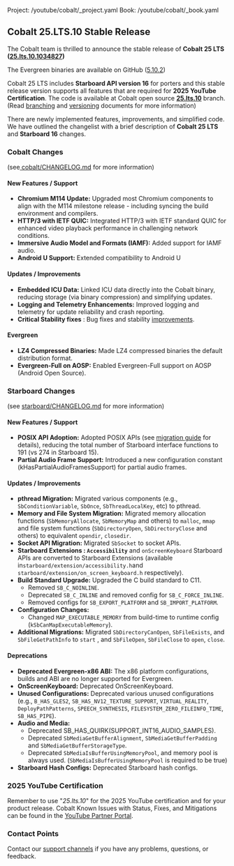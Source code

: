 Project: /youtube/cobalt/_project.yaml
Book: /youtube/cobalt/_book.yaml

## Cobalt 25.LTS.10 Stable Release

The Cobalt team is thrilled to announce the stable release of **Cobalt 25 LTS
([25.lts.10.1034827](https://github.com/youtube/cobalt/tree/25.lts.10))**

The Evergreen binaries are available on GitHub
([5.10.2](https://github.com/youtube/cobalt/releases/tag/25.lts.10))

Cobalt 25 LTS includes **Starboard API version 16** for porters and this stable
release version supports all features that are required for **2025 YouTube
Certification**. The code is available at Cobalt open source
**[25.lts.10](https://github.com/youtube/cobalt/tree/25.lts.10)** branch.
(Read
[branching](https://github.com/youtube/cobalt/blob/25.lts.10/cobalt/site/docs/gen/cobalt/doc/branching.md)
and
[versioning](https://github.com/youtube/cobalt/blob/25.lts.10/cobalt/site/docs/gen/cobalt/doc/versioning.md)
documents for more information)

There are newly implemented features, improvements, and simplified code. We have
outlined the changelist with a brief description of **Cobalt 25 LTS** and
**Starboard 16** changes.

### Cobalt Changes

(see[
cobalt/CHANGELOG.md](https://github.com/youtube/cobalt/blob/25.lts.10/cobalt/CHANGELOG.md)
for more information)

#### New Features / Support

*   **Chromium M114 Update:** Upgraded most Chromium components to align with
    the M114 milestone release - including syncing the build environment and
    compilers.
*   **HTTP/3 with IETF QUIC:** Integrated HTTP/3 with IETF standard QUIC for
    enhanced video playback performance in challenging network conditions.
*   **Immersive Audio Model and Formats (IAMF):** Added support for IAMF audio.
*   **Android U Support:** Extended compatibility to Android U

#### Updates / Improvements

*   **Embedded ICU Data:** Linked ICU data directly into the Cobalt binary,
    reducing storage (via binary compression) and simplifying updates.
*   **Logging and Telemetry Enhancements:** Improved logging and telemetry for
    update reliability and crash reporting.
*   **Critical Stability fixes** : Bug fixes and stability
    [improvements](https://github.com/youtube/cobalt/compare/25.lts.1...25.lts.10).

#### Evergreen

*   **LZ4 Compressed Binaries:** Made LZ4 compressed binaries the default
    distribution format.
*   **Evergreen-Full on AOSP:** Enabled Evergreen-Full support on AOSP (Android
    Open Source).

### Starboard Changes

(see
[starboard/CHANGELOG.md](https://github.com/youtube/cobalt/blob/25.lts.10/starboard/CHANGELOG.md)
for more information)

#### New Features / Support

*   **POSIX API Adoption:** Adopted POSIX APIs (see [migration
    guide](https://github.com/youtube/cobalt/blob/25.lts.10/starboard/doc/starboard_16_posix.md)
    for details), reducing the total number of Starboard interface functions to
    191 (vs 274 in Starboard 15).
*   **Partial Audio Frame Support:** Introduced a new configuration constant
    (kHasPartialAudioFramesSupport) for partial audio frames.

#### Updates / Improvements

*   **pthread Migration:** Migrated various components (e.g.,`
    SbConditionVariable`, `SbOnce`, `SbThreadLocalKey`, etc) to pthread.
*   **Memory and File System Migration:** Migrated memory allocation functions
    (`SbMemoryAllocate`, `SbMemoryMap` and others) to `malloc`, `mmap` and file
    system functions (`SbDirectoryOpen`, `SbDirectoryClose` and others) to
    equivalent `opendir`, `closedir`.
*   **Socket API Migration:** Migrated `SbSocket` to socket APIs.
*   **Starboard Extensions : `Accessibility`** and `onScreenKeyboard` Starboard
    APIs are converted to Starboard Extensions (available in`
    starboard/extension/accessibility.h `and
    `starboard/extension/on_screen_keyboard.h` respectively).
*   **Build Standard Upgrade:** Upgraded the C build standard to C11.
    *   Removed `SB_C_NOINLINE`.
    *   Deprecated `SB_C_INLINE` and removed config for `SB_C_FORCE_INLINE`.
    *   Removed configs for `SB_EXPORT_PLATFORM` and `SB_IMPORT_PLATFORM`.
*   **Configuration Changes:**
    *   Changed `MAP_EXECUTABLE_MEMORY` from build-time to runtime config
        (`kSbCanMapExecutableMemory`).
*   **Additional Migrations:** Migrated `SbDirectoryCanOpen`, `SbFileExists`,
    and `SbFileGetPathInfo` to `start` , and `SbFileOpen`, `SbFileClose` to
    `open`, `close`.

#### Deprecations

*   **Deprecated Evergreen-x86 ABI:** The x86 platform configurations, builds
    and ABI are no longer supported for Evergreen.
*   **OnScreenKeyboard:** Deprecated OnScreenKeyboard.
*   **Unused Configurations:** Deprecated various unused configurations (e.g.,
    `B_HAS_GLES2`, `SB_HAS_NV12_TEXTURE_SUPPORT`, `VIRTUAL_REALITY`,
    `DeployPathPatterns`, `SPEECH_SYNTHESIS`, `FILESYSTEM_ZERO_FILEINFO_TIME`,
    `SB_HAS_PIPE`).
*   **Audio and Media:**
    *   Deprecated SB_HAS_QUIRK(SUPPORT_INT16_AUDIO_SAMPLES).
    *   Deprecated `SbMediaGetBufferAlignment`, `SbMediaGetBufferPadding` and
        `SbMediaGetBufferStorageType`.
    *   Deprecated `SbMediaIsBufferUsingMemoryPool`, and memory pool is always
        used. (`SbMediaIsBufferUsingMemoryPool` is required to be true)
*   **Starboard Hash Configs:** Deprecated Starboard hash configs.

### 2025 YouTube Certification

Remember to use "_25.lts.10_" for the 2025 YouTube certification and for your
product release. Cobalt Known Issues with Status, Fixes, and Mitigations can be
found in the [YouTube Partner
Portal](https://developers.google.com/youtube/devices/living-room/support/cobalt-known-issues).

### Contact Points

Contact our [support channels](https://cobalt.dev/communication.html) if
you have any problems, questions, or feedback.
